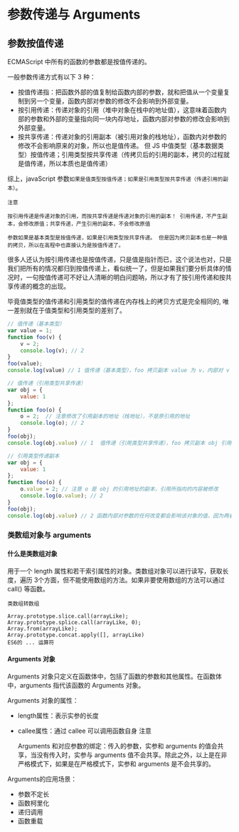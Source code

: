 # 参数传递与 Arguments
## 参数按值传递
ECMAScript 中所有的函数的参数都是按值传递的。

一般参数传递方式有以下 3 种：

* 按值传递指：把函数外部的值复制给函数内部的参数，就和把值从一个变量复制到另一个变量，函数内部对参数的修改不会影响到外部变量。
* 按引用传递：传递对象的引用（堆中对象在栈中的地址值），这意味着函数内部的参数和外部的变量指向同一块内存地址，函数内部对参数的修改会影响到外部变量。
* 按共享传递：传递对象的引用副本（被引用对象的栈地址），函数内对参数的修改不会影响原来的对象，所以也是值传递。
但 JS 中值类型（基本数据类型）按值传递；引用类型按共享传递（传拷贝后的引用的副本，拷贝的过程就是值传递，所以本质也是值传递）

综上，javaScript 参数`如果是值类型按值传递；如果是引用类型按共享传递（传递引用的副本）`。

    注意

    按引用传递是传递对象的引用，而按共享传递是传递对象的引用的副本！ 引用传递，不产生副本，会修改原值；共享传递，产生引用的副本，不会修改原值

    参数如果是基本类型是按值传递，如果是引用类型按共享传递。 但是因为拷贝副本也是一种值的拷贝，所以在高程中也直接认为是按值传递了。

很多人还认为按引用传递也是按值传递，只是值是指针而已，这个说法也对，只是我们把所有的情况都归到按值传递上，看似统一了，但是如果我们要分析具体的情况时，一句按值传递可不好让人清晰的明白问题呐，所以才有了按引用传递和按共享传递的概念的出现。

毕竟值类型的值传递和引用类型的值传递在内存栈上的拷贝方式是完全相同的, 唯一差别就在于值类型和引用类型的差别了。

```javascript
// 值传递（基本类型）
var value = 1;
function foo(v) {
    v = 2;
    console.log(v); // 2
}
foo(value);
console.log(value) // 1 值传递（基本类型），foo 拷贝副本 value 为 v，内部对 v 的修改，不影响原来的 value

// 值传递（引用类型共享传递）
var obj = {
    value: 1
};
function foo(o) {
    o = 2;  // 注意修改了引用副本的地址（栈地址），不是原引用的地址
    console.log(o); // 2
}
foo(obj);
console.log(obj.value) // 1  值传递（引用类型共享传递），foo 拷贝副本 obj 引用对象的地址为 o，对 o 的修改，不影响原来的 obj，此时 obj 和 o 的引用地址不一样

// 引用类型传递副本
var obj = {
    value: 1
};
function foo(o) {
    o.value = 2; // 注意 o 是 obj 的引用地址的副本，引用所指向的内容被修改
    console.log(o.value); // 2
}
foo(obj);
console.log(obj.value) // 2 函数内部对参数的任何改变都会影响该对象的值，因为两者虽然引用地址不一样但是引用的都是同一个对象
```
### 类数组对象与 arguments
#### 什么是类数组对象
用于一个 length 属性和若干索引属性的对象。类数组对象可以进行读写，获取长度，遍历 3个方面，但不能使用数组的方法。如果非要使用数组的方法可以通过 call() 等函数。

    类数组转数组
    
    Array.prototype.slice.call(arrayLike);
    Array.prototype.splice.call(arrayLike, 0);
    Array.from(arrayLike);
    Array.prototype.concat.apply([], arrayLike)
    ES6的 ... 运算符

#### Arguments 对象
Arguments 对象只定义在函数体中，包括了函数的参数和其他属性。在函数体中，arguments 指代该函数的 Arguments 对象。

Arguments 对象的属性：

* length属性：表示实参的长度
* callee属性：通过 callee 可以调用函数自身
    注意

    Arguments 和对应参数的绑定：传入的参数，实参和 arguments 的值会共享，当没有传入时，实参与 arguments 值不会共享。除此之外，以上是在非严格模式下，如果是在严格模式下，实参和 arguments 是不会共享的。

Arguments的应用场景：

* 参数不定长
* 函数柯里化
* 递归调用
* 函数重载

